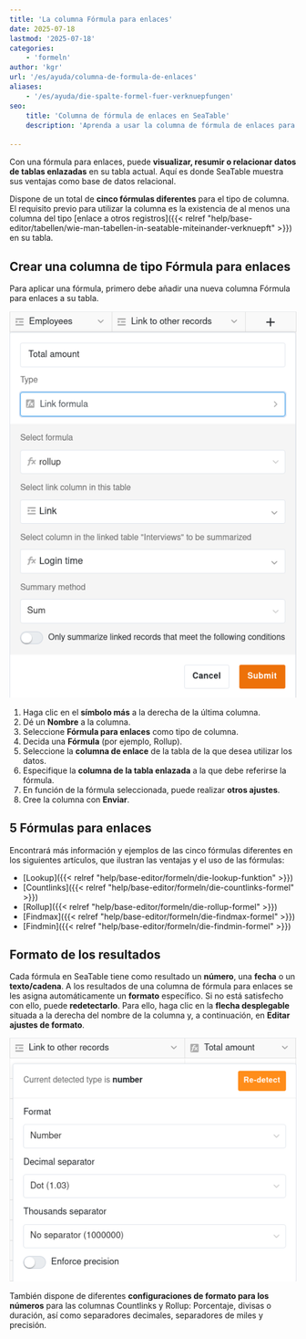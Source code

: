 ```yaml
---
title: 'La columna Fórmula para enlaces'
date: 2025-07-18
lastmod: '2025-07-18'
categories:
    - 'formeln'
author: 'kgr'
url: '/es/ayuda/columna-de-formula-de-enlaces'
aliases:
    - '/es/ayuda/die-spalte-formel-fuer-verknuepfungen'
seo:
    title: 'Columna de fórmula de enlaces en SeaTable'
    description: 'Aprenda a usar la columna de fórmula de enlaces para conectar, resumir y relacionar datos entre tablas en SeaTable.'

---
```


Con una fórmula para enlaces, puede **visualizar, resumir o relacionar datos de tablas enlazadas** en su tabla actual. Aquí es donde SeaTable muestra sus ventajas como base de datos relacional.

Dispone de un total de **cinco fórmulas diferentes** para el tipo de columna. El requisito previo para utilizar la columna es la existencia de al menos una columna del tipo [enlace a otros registros]({{< relref "help/base-editor/tabellen/wie-man-tabellen-in-seatable-miteinander-verknuepft" >}}) en su tabla.

## Crear una columna de tipo Fórmula para enlaces

Para aplicar una fórmula, primero debe añadir una nueva columna Fórmula para enlaces a su tabla.

![Selección de una fórmula para enlaces](images/add-a-link-formula.png)

1. Haga clic en el **símbolo más** a la derecha de la última columna.
2. Dé un **Nombre** a la columna.
3. Seleccione **Fórmula para enlaces** como tipo de columna.
4. Decida una **Fórmula** (por ejemplo, Rollup).
5. Seleccione la **columna de enlace** de la tabla de la que desea utilizar los datos.
6. Especifique la **columna de la tabla enlazada** a la que debe referirse la fórmula.
7. En función de la fórmula seleccionada, puede realizar **otros ajustes**.
8. Cree la columna con **Enviar**.

## 5 Fórmulas para enlaces

Encontrará más información y ejemplos de las cinco fórmulas diferentes en los siguientes artículos, que ilustran las ventajas y el uso de las fórmulas:
- [Lookup]({{< relref "help/base-editor/formeln/die-lookup-funktion" >}})
- [Countlinks]({{< relref "help/base-editor/formeln/die-countlinks-formel" >}})
- [Rollup]({{< relref "help/base-editor/formeln/die-rollup-formel" >}})
- [Findmax]({{< relref "help/base-editor/formeln/die-findmax-formel" >}})
- [Findmin]({{< relref "help/base-editor/formeln/die-findmin-formel" >}})

## Formato de los resultados

Cada fórmula en SeaTable tiene como resultado un **número**, una **fecha** o un **texto/cadena**. A los resultados de una columna de fórmula para enlaces se les asigna automáticamente un **formato** específico. Si no está satisfecho con ello, puede **redetectarlo**. Para ello, haga clic en la **flecha desplegable** situada a la derecha del nombre de la columna y, a continuación, en **Editar ajustes de formato**.

![Formato de los resultados de la fórmula](images/format-settings-of-the-link-formula-column.png)

También dispone de diferentes **configuraciones de formato para los números** para las columnas Countlinks y Rollup: Porcentaje, divisas o duración, así como separadores decimales, separadores de miles y precisión.